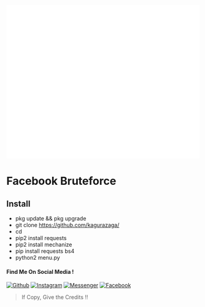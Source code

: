 <div align="center">
	<br>
	<a href="https://github.com/kagurazaga/nsaaup/blame/master/.ns.svg">
		<img src=".ns.svg" width="800" height="400">
	</a>
	<br>
</div>

# Facebook Bruteforce

## Install
- pkg update && pkg upgrade
- git clone https://github.com/kagurazaga/
- cd
- pip2 install requests
- pip2 install mechanize
- pip install requests bs4
- python2 menu.py

#### Find Me On Social Media !


[![Github](https://img.shields.io/badge/Github-Kagurazaga-green?style=for-the-badge&logo=github)](https://github.com/kagurazaga)
[![Instagram](https://img.shields.io/badge/Instagram-kz__206-yellow?style=for-the-badge&logo=instagram)](https://www.instagram.com/kz_206/)
[![Messenger](https://img.shields.io/badge/Massenger-NsaaLvd-blue?style=for-the-badge&logo=messenger)](https://m.me/nsaa00xd)
[![Facebook](https://img.shields.io/badge/Facebook-BagasKurniawanEx-red?style=for-the-badge&logo=facebook)](https://m.facebook.com/nsaa00xd)
> If Copy, Give the Credits !!
